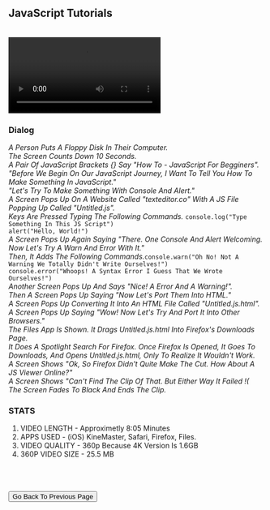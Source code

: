<h2>JavaScript Tutorials</h2>
<br>
<video controls=true>  <source src="https://ragnowproductions.github.io/Programming-Tutorials/JS%20Tutorial_2022_05_28_09_17_39.mp4" type="video/mp4"></video>
<br>
<h3>Dialog</h3>
<em>A Person Puts A Floppy Disk In Their Computer.<br>The Screen Counts Down 10 Seconds.<br>A Pair Of JavaScript Brackets {} Say "How To - JavaScript For Begginers".<br>"Before We Begin On Our JavaScript Journey, I Want To Tell You How To Make Something In JavaScript."<br>"Let's Try To Make Something With Console And Alert."<br>A Screen Pops Up On A Website Called "texteditor.co" With A JS File Popping Up Called "Untitled.js".<br>Keys Are Pressed Typing The Following Commands. </em><code>console.log("Type Something In This JS Script")
alert("Hello, World!")</code><br><em>A Screen Pops Up Again Saying "There. One Console And Alert Welcoming. Now Let's Try A Warn And Error With It."<br>Then, It Adds The Following Commands.</em><code>console.warn("Oh No! Not A Warning We Totally Didn't Write Ourselves!")
console.error("Whoops! A Syntax Error I Guess That We Wrote Ourselves!")</code><br><em>Another Screen Pops Up And Says "Nice! A Error And A Warning!".<br>Then A Screen Pops Up Saying "Now Let's Port Them Into HTML."<br>A Screen Pops Up Converting It Into An HTML File Called "Untitled.js.html".<br>A Screen Pops Up Saying "Wow! Now Let's Try And Port It Into Other Browsers."<br>The Files App Is Shown. It Drags Untitled.js.html Into Firefox's Downloads Page.<br>It Does A Spotlight Search For Firefox. Once Firefox Is Opened, It Goes To Downloads, And Opens Untitled.js.html, Only To Realize It Wouldn't Work.<br>A Screen Shows "Ok, So Firefox Didn't Quite Make The Cut. How About A JS Viewer Online?"<br>A Screen Shows "Can't Find The Clip Of That. But Either Way It Failed !(<br> The Screen Fades To Black And Ends The Clip.</em>

<h3>STATS</h3>
<ol>
  <li> VIDEO LENGTH - Approximetly 8:05 Minutes</li>
  <li> APPS USED - (iOS) KineMaster, Safari, Firefox, Files.</li>
  <li> VIDEO QUALITY - 360p Because 4K Version Is 1.6GB</li>
  <li> 360P VIDEO SIZE - 25.5 MB</li>
</ol>
<br><br><br>
<button onclick="history.back()">Go Back To Previous Page</button>
